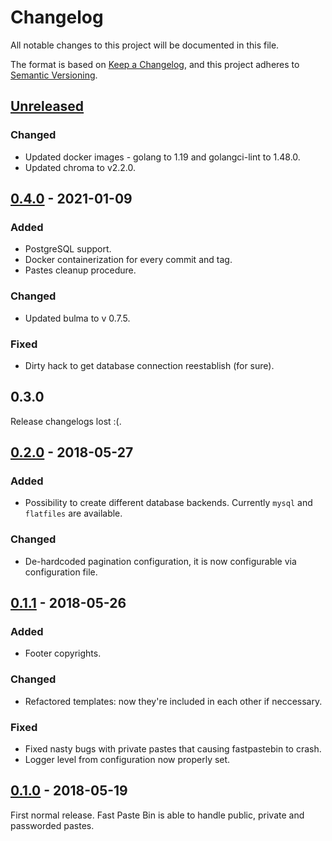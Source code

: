 # Changelog

All notable changes to this project will be documented in this file.

The format is based on [Keep a Changelog](https://keepachangelog.com/en/1.0.0/),
and this project adheres to [Semantic Versioning](https://semver.org/spec/v2.0.0.html).

## [Unreleased]

### Changed

* Updated docker images - golang to 1.19 and golangci-lint to 1.48.0.
* Updated chroma to v2.2.0.

## [0.4.0] - 2021-01-09

### Added

* PostgreSQL support.
* Docker containerization for every commit and tag.
* Pastes cleanup procedure.

### Changed

* Updated bulma to v 0.7.5.

### Fixed

* Dirty hack to get database connection reestablish (for sure).

## 0.3.0

Release changelogs lost :(.

## [0.2.0] - 2018-05-27

### Added

* Possibility to create different database backends. Currently `mysql` and `flatfiles` are available.

### Changed

* De-hardcoded pagination configuration, it is now configurable via configuration file.

## [0.1.1] - 2018-05-26

### Added

* Footer copyrights.

### Changed

* Refactored templates: now they're included in each other if neccessary.

### Fixed

* Fixed nasty bugs with private pastes that causing fastpastebin to crash.
* Logger level from configuration now properly set.

## [0.1.0] - 2018-05-19

First normal release. Fast Paste Bin is able to handle public, private
and passworded pastes.

[Unreleased]: https://code.pztrn.name/apps/fastpastebin/compare/0.4.0...HEAD
[0.4.0]: https://code.pztrn.name/apps/fastpastebin/compare/v0.2.0...0.4.0
[0.2.0]: https://code.pztrn.name/apps/fastpastebin/compare/v0.1.1...v0.2.0
[0.1.1]: https://code.pztrn.name/apps/fastpastebin/compare/v0.1.0...v0.1.1
[0.1.0]: https://code.pztrn.name/apps/fastpastebin/src/tag/v0.1.0
